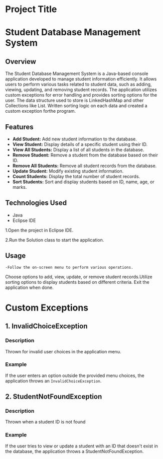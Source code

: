 
# Project Title

# Student Database Management System

## Overview
The Student Database Management System is a Java-based console application developed to manage student information efficiently. It allows users to perform various tasks related to student data, such as adding, viewing, updating, and removing student records. The application utilizes custom exceptions for error handling and provides sorting options for the user.
The data structure used to store is LinkedHashMap and other Collections like List. Written sorting logic on each data and
created a custom exception forthe program.

## Features
- **Add Student:** Add new student information to the database.
- **View Student:** Display details of a specific student using their ID.
- **View All Students:** Display a list of all students in the database.
- **Remove Student:** Remove a student from the database based on their ID.
- **Remove All Students:** Remove all student records from the database.
- **Update Student:** Modify existing student information.
- **Count Students:** Display the total number of student records.
- **Sort Students:** Sort and display students based on ID, name, age, or marks.

## Technologies Used
- Java
- Eclipse IDE

1.Open the project in Eclipse IDE.

2.Run the Solution class to start the application.

## Usage
    -Follow the on-screen menu to perform various operations.
Choose options to add, view, update, or remove student records.Utilize sorting options to display students based on different   criteria.
Exit the application when done.

# Custom Exceptions

## 1. InvalidChoiceException

### Description
Thrown for invalid user choices in the application menu.

### Example
If the user enters an option outside the provided menu choices, the application throws an `InvalidChoiceException`.

## 2. StudentNotFoundException

### Description
Thrown when a student ID is not found

### Example
If the user tries to view or update a student with an ID that doesn't exist in the database, the application throws a StudentNotFoundException.







